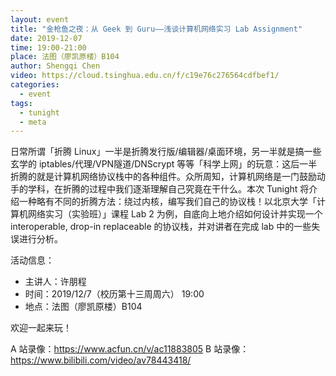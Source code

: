 ```yaml
---
layout: event
title: "金枪鱼之夜：从 Geek 到 Guru——浅谈计算机网络实习 Lab Assignment"
date: 2019-12-07
time: 19:00-21:00
place: 法图（廖凯原楼）B104
author: Shengqi Chen
video: https://cloud.tsinghua.edu.cn/f/c19e76c276564cdfbef1/
categories:
  - event
tags:
  - tunight
  - meta
---
```


日常所谓「折腾 Linux」一半是折腾发行版/编辑器/桌面环境，另一半就是搞一些玄学的 iptables/代理/VPN隧道/DNScrypt 等等「科学上网」的玩意：这后一半折腾的就是计算机网络协议栈中的各种组件。众所周知，计算机网络是一门鼓励动手的学科，在折腾的过程中我们逐渐理解自己究竟在干什么。本次 Tunight 将介绍一种略有不同的折腾方法：绕过内核，编写我们自己的协议栈！以北京大学「计算机网络实习（实验班）」课程 Lab 2 为例，自底向上地介绍如何设计并实现一个 interoperable, drop-in replaceable 的协议栈，并对讲者在完成 lab 中的一些失误进行分析。

活动信息：

* 主讲人：许朋程
* 时间：2019/12/7（校历第十三周周六） 19:00
* 地点：法图（廖凯原楼）B104

欢迎一起来玩！

A 站录像：https://www.acfun.cn/v/ac11883805
B 站录像：https://www.bilibili.com/video/av78443418/

